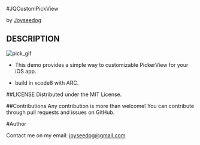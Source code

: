 #JQCustomPickView

by [Joyseedog](http://www.iseedog.com)

## DESCRIPTION ##

  ![pick_gif](https://github.com/joyseedog/JQCustomPickView/blob/master/gif/picker_gif.gif)

 * This demo provides a simple way to customizable PickerView for your iOS app.

 * build in xcode8 with ARC.

##LICENSE
Distributed under the MIT License.

##Contributions
Any contribution is more than welcome! You can contribute through pull requests and issues on GitHub.

#Author

Contact me on my email: joyseedog@gmail.com


